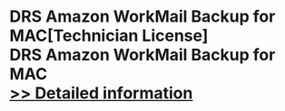 # DRS Amazon WorkMail Backup for MAC[Technician License]<br />DRS Amazon WorkMail Backup for MAC<br />[>> Detailed information](https://secure.shareit.com/shareit/product.html?productid=301004923&affiliateid=200057808)